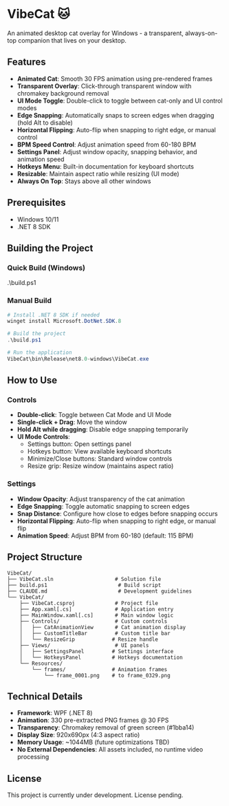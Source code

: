 # VibeCat 🐱

An animated desktop cat overlay for Windows - a transparent, always-on-top companion that lives on your desktop.

## Features

- **Animated Cat**: Smooth 30 FPS animation using pre-rendered frames
- **Transparent Overlay**: Click-through transparent window with chromakey background removal
- **UI Mode Toggle**: Double-click to toggle between cat-only and UI control modes
- **Edge Snapping**: Automatically snaps to screen edges when dragging (hold Alt to disable)
- **Horizontal Flipping**: Auto-flip when snapping to right edge, or manual control
- **BPM Speed Control**: Adjust animation speed from 60-180 BPM
- **Settings Panel**: Adjust window opacity, snapping behavior, and animation speed
- **Hotkeys Menu**: Built-in documentation for keyboard shortcuts
- **Resizable**: Maintain aspect ratio while resizing (UI mode)
- **Always On Top**: Stays above all other windows

## Prerequisites

- Windows 10/11
- .NET 8 SDK

## Building the Project

### Quick Build (Windows)
.\build.ps1

### Manual Build
```powershell
# Install .NET 8 SDK if needed
winget install Microsoft.DotNet.SDK.8

# Build the project
.\build.ps1

# Run the application
VibeCat\bin\Release\net8.0-windows\VibeCat.exe
```

## How to Use

### Controls
- **Double-click**: Toggle between Cat Mode and UI Mode
- **Single-click + Drag**: Move the window
- **Hold Alt while dragging**: Disable edge snapping temporarily
- **UI Mode Controls**:
  - Settings button: Open settings panel
  - Hotkeys button: View available keyboard shortcuts
  - Minimize/Close buttons: Standard window controls
  - Resize grip: Resize window (maintains aspect ratio)

### Settings
- **Window Opacity**: Adjust transparency of the cat animation
- **Edge Snapping**: Toggle automatic snapping to screen edges
- **Snap Distance**: Configure how close to edges before snapping occurs
- **Horizontal Flipping**: Auto-flip when snapping to right edge, or manual flip
- **Animation Speed**: Adjust BPM from 60-180 (default: 115 BPM)

## Project Structure
```
VibeCat/
├── VibeCat.sln                    # Solution file
├── build.ps1                       # Build script
├── CLAUDE.md                       # Development guidelines
└── VibeCat/
    ├── VibeCat.csproj             # Project file
    ├── App.xaml[.cs]              # Application entry
    ├── MainWindow.xaml[.cs]       # Main window logic
    ├── Controls/                  # Custom controls
    │   ├── CatAnimationView       # Cat animation display
    │   ├── CustomTitleBar         # Custom title bar
    │   └── ResizeGrip            # Resize handle
    ├── Views/                     # UI panels
    │   ├── SettingsPanel         # Settings interface
    │   └── HotkeysPanel          # Hotkeys documentation
    └── Resources/
        └── frames/               # Animation frames
            └── frame_0001.png    # to frame_0329.png
```

## Technical Details

- **Framework**: WPF (.NET 8)
- **Animation**: 330 pre-extracted PNG frames @ 30 FPS
- **Transparency**: Chromakey removal of green screen (#1bba14)
- **Display Size**: 920x690px (4:3 aspect ratio)
- **Memory Usage**: ~1044MB (future optimizations TBD)
- **No External Dependencies**: All assets included, no runtime video processing

## License

This project is currently under development. License pending.
